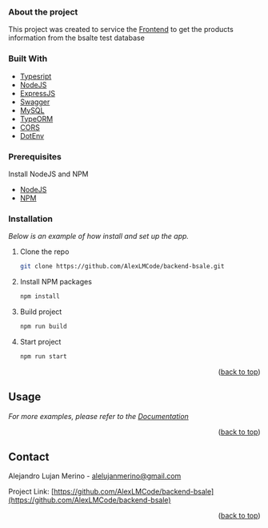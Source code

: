 ### About the project

This project was created to service the [Frontend](https://github.com/AlexLMCode/frontend-bsale) to get the products information from the bsalte test database

### Built With

- [Typesript](https://www.typescriptlang.org/)
- [NodeJS](https://nodejs.org/)
- [ExpressJS](https://expressjs.com/)
- [Swagger](https://swagger.io/)
- [MySQL](https://www.mysql.com/)
- [TypeORM](https://typeorm.io/)
- [CORS](https://developer.mozilla.org/en-US/docs/Web/HTTP/CORS)
- [DotEnv](https://www.npmjs.com/package/dotenv)

### Prerequisites

Install NodeJS and NPM

- [NodeJS](https://nodejs.org/)
- [NPM](https://npmjs.org/)

### Installation

_Below is an example of how install and set up the app._

1. Clone the repo
   ```sh
   git clone https://github.com/AlexLMCode/backend-bsale.git
   ```
2. Install NPM packages
   ```sh
   npm install
   ```
3. Build project
   ```sh
   npm run build
   ```
4. Start project
   ```sh
   npm run start
   ```

<p align="right">(<a href="#readme-top">back to top</a>)</p>

<!-- USAGE EXAMPLES -->

## Usage

_For more examples, please refer to the [Documentation](http://localhost:3000)_

<p align="right">(<a href="#readme-top">back to top</a>)</p>

<!-- CONTACT -->

## Contact

Alejandro Lujan Merino - alelujanmerino@gmail.com

Project Link: [https://github.com/AlexLMCode/backend-bsale](https://github.com/AlexLMCode/backend-bsale)

<p align="right">(<a href="#readme-top">back to top</a>)</p>
